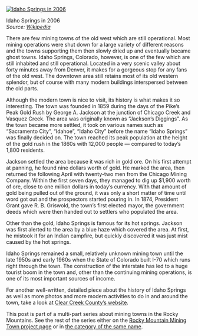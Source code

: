 [![Idaho Springs in 2006](Idaho_Springs_in_2006.jpg)](https://i0.wp.com/www.historyrhymes.info/wp-content/uploads/2012/12/Idaho_Springs_in_2006.jpg?ssl=1)

Idaho Springs in 2006  
*Source: [Wikipedia](http://en.wikipedia.org/wiki/File:Idaho_Springs_in_2006.jpg)*

There are few mining towns of the old west which are still operational. Most mining operations were shut down for a large variety of different reasons and the towns supporting them then slowly dried up and eventually became ghost towns. Idaho Springs, Colorado, however, is one of the few which are still inhabited and still operational. Located in a very scenic valley about forty minutes away from Denver, it makes for a gorgeous stop for any fans of the old west. The downtown area still retains most of its old western splendor, but of course with many modern buildings interspersed between the old parts.

Although the modern town is nice to visit, its history is what makes it so interesting. The town was founded in 1859 during the days of the Pike’s Peak Gold Rush by George A. Jackson at the junction of Chicago Creek and Vasquez Creek. The area was originally known as “Jackson’s Diggings”. As the town became more settled, it took on various names such as “Sacramento City”, “Idahoe”, “Idaho City” before the name “Idaho Springs” was finally decided on. The town reached its peak population at the height of the gold rush in the 1860s with 12,000 people — compared to today’s 1,800 residents.

Jackson settled the area because it was rich in gold ore. On his first attempt at panning, he found nine dollars worth of gold. He marked the area, then returned the following April with twenty-two men from the Chicago Mining Company. Within the first seven days, they managed to dig up $1,900 worth of ore, close to one million dollars in today’s currency. With that amount of gold being pulled out of the ground, it was only a short matter of time until word got out and the prospectors started pouring in. In 1874, President Grant gave R. B. Griswold, the town’s first elected mayor, the government deeds which were then handed out to settlers who populated the area.

Other than the gold, Idaho Springs is famous for its hot springs. Jackson was first alerted to the area by a blue haze which covered the area. At first, he mistook it for an Indian campfire, but quickly discovered it was just mist caused by the hot springs.

Idaho Springs remained a small, relatively unknown mining town until the late 1950s and early 1960s when the State of Colorado built I-70 which runs right through the town. The construction of the interstate has led to a huge tourist boom in the town and, other than the continuing mining operations, is one of its most important sources of income.

For another well-written, detailed piece about the history of Idaho Springs as well as more photos and more modern activities to do in and around the town, take a look at [Clear Creek County’s website](http://clearcreekcounty.org/idaho-springs/).

This post is part of a multi-part series about mining towns in the Rocky Mountains. See the rest of the series either on the [Rocky Mountain Mining Town project page](https://www.historyrhymes.info/featured/rocky-mountain-mining-towns/) or in [the category of the same name](https://www.historyrhymes.info/category/multi-part-series/rocky-mountain-mining-towns/).